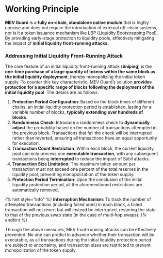 # Working Principle

**MEV Guard** is a **fully on-chain, standalone native module** that is highly concise and does not require the introduction of external off-chain systems, nor is it a token issuance mechanism like LBP (Liquidity Bootstrapping Pool). By providing early-stage protection to liquidity pools, effectively mitigating the impact of **initial liquidity front-running attacks.**&#x20;

### Addressing **Initial Liquidity Front-Running Attack**

The core feature of an initial liquidity front-running attack (**Sniping**) is the **one-time purchase of a large quantity of tokens within the same block as the initial liquidity deployment**, thereby monopolizing the initial token supply. To counter this key characteristic, MEV Guard’s solution **provides protection for a specific range of blocks following the deployment of the initial liquidity pool**. The details are as follows:

1. **Protection Period Configuration**: Based on the block times of different chains, an initial liquidity protection period is established, lasting for a variable number of blocks, **typically extending over hundreds of blocks**.
2. **Randomness Check**: Introduce a randomness check to **dynamically adjust** the probability based on the number of transactions attempted in the previous block. Transactions that fail the check will be interrupted rather than reverted, ensuring all transactions have an equal opportunity for execution.
3. **Transaction Count Restriction**: Within each block, the current liquidity pool can only process one **executable transaction**, with any subsequent transactions being **interrupted** to reduce the impact of Sybil attacks.
4. **Transaction Size Limitation**: The maximum token amount per transaction must not exceed one percent of the total reserves in the liquidity pool, preventing monopolization of the token supply.
5. **Protection Period Termination**: Upon the conclusion of the initial liquidity protection period, all the aforementioned restrictions are automatically removed.

{% hint style="info" %}
**Interruption Mechanism**: To track the number of attempted transactions (including failed ones) in each block, a failed transaction will not revert but will instead be interrupted, restoring the state to that of the previous swap state (in the case of multi-hop swaps).
{% endhint %}

Through the above measures, MEV front-running attacks can be effectively prevented. No one can predict in advance whether their transaction will be executable, as all transactions during the initial liquidity protection period are subject to uncertainty, and transaction sizes are restricted to prevent monopolization of the token supply.
